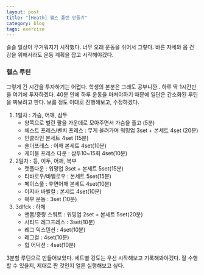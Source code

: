 ```yaml
---
layout: post
title: "[Heath] 헬스 플랜 만들기"
category: blog
tags: exercise
---
```


슬슬 일상이 무거워지기 시작했다. 너무 오래 운동을 쉬어서 그렇다. 바른 자세와 몸 건강을 위해서라도 운동 계획을 잡고 시작해야겠다.

<!--more-->

### 헬스 루틴
그렇게 긴 시간을 투자하기는 어렵다. 학생의 본분은 그래도 공부니깐.. 하루 딱 1시간만을 여기에 투자하겠다.
40분 안에 하루 운동을 마쳐야하기 때문에 일단은 간소화된 루틴을 짜보려고 한다. 보름 정도 이대로 진행해보고, 수정하겠다.
1. 1일차 : 가슴, 어깨, 삼두
    - 양쪽으로 벌린 팔을 가운데로 모아주면서 가슴을 풀고 (5분)
    - 체스트 프레스/벤치 프레스 : 무게 올려가며 워밍업 3set + 본세트 4set (20분)
    - 인클라인 본세트 4set (15분)
    - 숄더프레스 : 어깨 본세트 4set(10분)
    - 케이블 프레스 다운 : 삼두10~15회 4set(10분)
2. 2일차 : 등, 이두, 어깨, 복부
    - 랫풀다운 : 워밍업 3set + 본세트 5set(15분)
    - 티바로우/바벨로우 : 본세트 5set(15분)
    - 페이스풀 : 후면어깨 본세트 4set(10분)
    - 이지바 바벨컬 : 본세트 4set(10분)
    - 복부 운동 : 3set (10분)
3. 3dlfck : 하체
    - 맨몸/중량 스쿼트 : 워밍업 2set + 본세트 5set(20분)
    - 시티드 레그프레스 : 3set(10분)
    - 레그 익스텐션 : 4set(10분)
    - 레그컬 : 4set(10분)
    - 힙 어덕션 : 4set(10분)

3분할 루틴으로 만들어보았다. 세트별 강도는 우선 시작해보고 기록해봐야겠다.
잘 수행할 수 있을지, 제대로 짠 것인지 얼른 실행해보고 싶다.